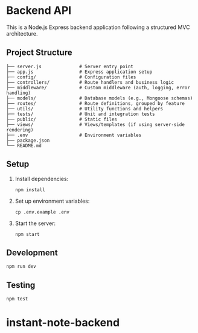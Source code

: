 # Backend API

This is a Node.js Express backend application following a structured MVC architecture.

## Project Structure

```
├── server.js              # Server entry point
├── app.js                 # Express application setup
├── config/                # Configuration files
├── controllers/           # Route handlers and business logic
├── middleware/            # Custom middleware (auth, logging, error handling)
├── models/                # Database models (e.g., Mongoose schemas)
├── routes/                # Route definitions, grouped by feature
├── utils/                 # Utility functions and helpers
├── tests/                 # Unit and integration tests
├── public/                # Static files
├── views/                 # Views/templates (if using server-side rendering)
├── .env                   # Environment variables
├── package.json
└── README.md
```

## Setup

1. Install dependencies:
   ```
   npm install
   ```

2. Set up environment variables:
   ```
   cp .env.example .env
   ```

3. Start the server:
   ```
   npm start
   ```

## Development

```
npm run dev
```

## Testing

```
npm test
```
# instant-note-backend
